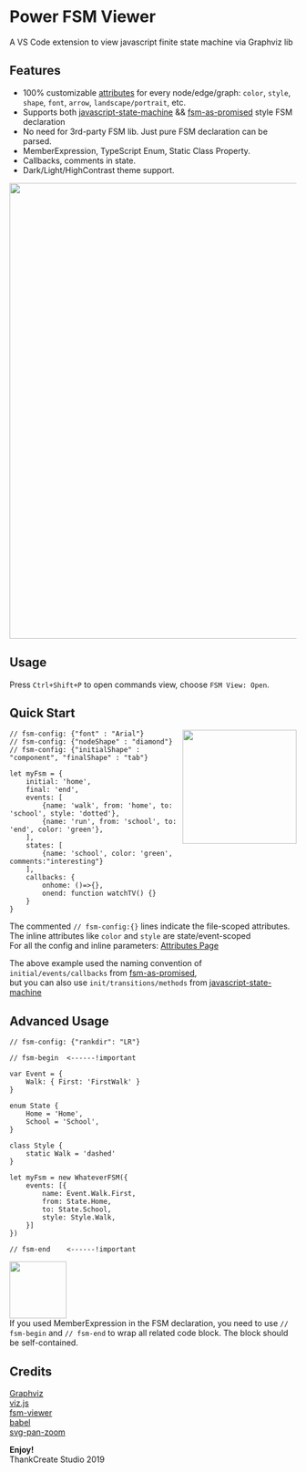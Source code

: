# Power FSM Viewer

A VS Code extension to view javascript finite state machine via Graphviz lib

## Features
* 100% customizable [attributes](https://github.com/thankcreate/power-fsm-viewer/wiki/Attributes) for every node/edge/graph: `color`, `style`, `shape`, `font`, `arrow`, `landscape/portrait`, etc.
* Supports both [javascript-state-machine](https://github.com/jakesgordon/javascript-state-machine) && [fsm-as-promised](https://github.com/vstirbu/fsm-as-promised) style FSM declaration
* No need for 3rd-party FSM lib. Just pure FSM declaration can be parsed.
* MemberExpression, TypeScript Enum, Static Class Property.
* Callbacks, comments in state.
* Dark/Light/HighContrast theme support.  

<img width='800px' src="https://raw.githubusercontent.com/thankcreate/power-fsm-viewer/master/preview/preview-3.png" />

## Usage
Press `Ctrl+Shift+P` to open commands view, choose `FSM View: Open`.

## Quick Start

<img align="right" width="200px" src="https://github.com/thankcreate/power-fsm-viewer/blob/master/preview/render-preview.png?raw=true" />

```
// fsm-config: {"font" : "Arial"}
// fsm-config: {"nodeShape" : "diamond"}
// fsm-config: {"initialShape" : "component", "finalShape" : "tab"}

let myFsm = {
    initial: 'home',
    final: 'end',
    events: [
        {name: 'walk', from: 'home', to: 'school', style: 'dotted'},
        {name: 'run', from: 'school', to: 'end', color: 'green'},
    ],
    states: [
        {name: 'school', color: 'green', comments:"interesting"}
    ],
    callbacks: {
        onhome: ()=>{},
        onend: function watchTV() {}
    }
}
```


The commented `// fsm-config:{}` lines indicate the file-scoped attributes.  
The inline attributes like `color` and `style` are state/event-scoped  
For all the config and inline parameters: [Attributes Page](https://github.com/thankcreate/power-fsm-viewer/wiki/Attributes)

The above example used the naming convention of `initial/events/callbacks` from [fsm-as-promised](https://github.com/vstirbu/fsm-as-promised),  
but you can also use `init/transitions/methods` from [javascript-state-machine](https://github.com/jakesgordon/javascript-state-machine)


## Advanced Usage
```
// fsm-config: {"rankdir": "LR"}

// fsm-begin  <------!important

var Event = {
    Walk: { First: 'FirstWalk' }
}

enum State {
    Home = 'Home',
    School = 'School',
}

class Style {
    static Walk = 'dashed'
}

let myFsm = new WhateverFSM({
    events: [{
        name: Event.Walk.First, 
        from: State.Home, 
        to: State.School, 
        style: Style.Walk,
    }]
})

// fsm-end    <------!important
```
<img height="100px" src="https://github.com/thankcreate/power-fsm-viewer/blob/master/preview/render-preview-2.png?raw=true" /> <br/> 
If you used MemberExpression in the FSM declaration, you need to use `// fsm-begin` and `// fsm-end` to wrap all related code block.
The block should be self-contained.

## Credits
[Graphviz](http://www.graphviz.org/)  
[viz.js](https://github.com/mdaines/viz.js)  
[fsm-viewer](https://github.com/vstirbu/fsm-viewer)  
[babel](https://github.com/babel/babel)  
[svg-pan-zoom](https://github.com/ariutta/svg-pan-zoom)




**Enjoy!**   
ThankCreate Studio 2019

